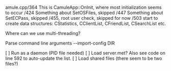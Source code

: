 amule.cpp/364
  This is CamuleApp::OnInit, where most initialization seems to occur
  /424 Something about SetOSFiles, skipped
  /447 Something about SetECPass, skipped
  /455, root user check, skipped for now
  /503 start to create data structures: CStatistics, CClientList, CFriendList, CSearchList etc.




Where can we use multi-threading?


Parse command line arguments
  --import-config DIR

[ ] Run as a daemon (PID file needed)
[ ] Load server.met? Also see code on line 592 to auto-update the list.
[ ] Load shared files (there seem to be two files?)

